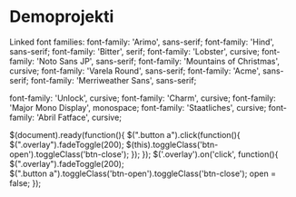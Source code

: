 # Demoprojekti

Linked font families:
font-family: 'Arimo', sans-serif;
font-family: 'Hind', sans-serif;
font-family: 'Bitter', serif;
font-family: 'Lobster', cursive;
font-family: 'Noto Sans JP', sans-serif;
font-family: 'Mountains of Christmas', cursive;
font-family: 'Varela Round', sans-serif;
font-family: 'Acme', sans-serif;
font-family: 'Merriweather Sans', sans-serif;

font-family: 'Unlock', cursive;
font-family: 'Charm', cursive;
font-family: 'Major Mono Display', monospace;
font-family: 'Staatliches', cursive;
font-family: 'Abril Fatface', cursive;

$(document).ready(function(){
  $(".button a").click(function(){
      $(".overlay").fadeToggle(200);
     $(this).toggleClass('btn-open').toggleClass('btn-close');
  });
});
$('.overlay').on('click', function(){
  $(".overlay").fadeToggle(200);   
  $(".button a").toggleClass('btn-open').toggleClass('btn-close');
  open = false;
});

